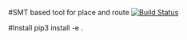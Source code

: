 #SMT based tool for place and route
[![Build Status](https://travis-ci.org/cdonovick/SMT-PNR.svg?branch=master)](https://travis-ci.org/cdonovick/SMT-PNR)

#Install
pip3 install -e .
